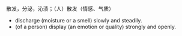 散发，分泌，沁渍；（人）散发（情感、气质）
- discharge (moisture or a smell) slowly and steadily.
- (of a person) display (an emotion or quality) strongly and openly.

